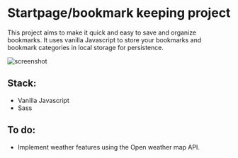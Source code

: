 # Startpage/bookmark keeping project
This project aims to make it quick and easy to save and organize bookmarks. It uses vanilla Javascript to store your bookmarks and bookmark categories in local storage for persistence.

![screenshot](https://github.com/dreamxinxcode/startpage/docs/2020-10-14_16-16-43.png)

## Stack:

- Vanilla Javascript
- Sass

## To do:

- Implement weather features using the Open weather map API.